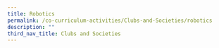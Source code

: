 ```yaml
---
title: Robotics
permalink: /co-curriculum-activities/Clubs-and-Societies/robotics
description: ""
third_nav_title: Clubs and Societies
---
```

